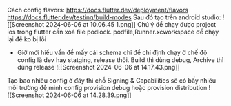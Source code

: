 Cách config flavors: https://docs.flutter.dev/deployment/flavors
https://docs.flutter.dev/testing/build-modes
Sau đó tạo trên android studio:
![[Screenshot 2024-06-06 at 10.06.45 1.png]]
Chú ý để chạy được project ios trong flutter cần xoá file podlock. podfile,Runner.xcworkspace để chạy lại để ko bị lỗi

- Giờ mới hiểu vấn đề mấy cái schema chỉ để chỉ định chạy ở chế độ config là dev hay statging, release thôi. Build thì dùng debug, Archive thì dùng release
![[Screenshot 2024-06-06 at 14.17.43.png]]


Tạo bao nhiêu config ở đây thì chỗ Signing & Capabilities sẽ có bấy nhiêu môi trường để mình config provision debug hoặc provision distribution
![[Screenshot 2024-06-06 at 14.28.39.png]]
